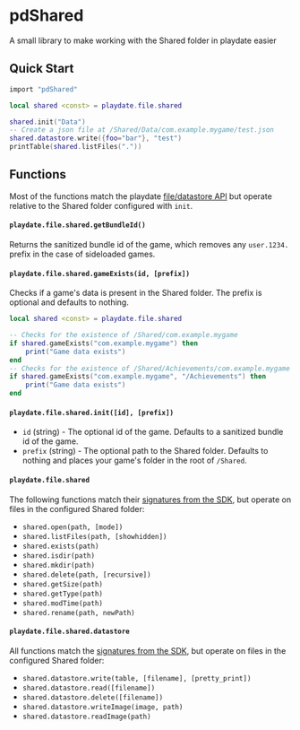 # pdShared
A small library to make working with the Shared folder in playdate easier

## Quick Start

```lua
import "pdShared"

local shared <const> = playdate.file.shared

shared.init("Data")
-- Create a json file at /Shared/Data/com.example.mygame/test.json
shared.datastore.write({foo="bar"}, "test")
printTable(shared.listFiles("."))
```

## Functions

Most of the functions match the playdate [file/datastore API](https://sdk.play.date/Inside%20Playdate.html#file) but operate relative to the Shared folder configured with `init`.

#### `playdate.file.shared.getBundleId()`

Returns the sanitized bundle id of the game, which removes any `user.1234.` prefix in the case of sideloaded games.

#### `playdate.file.shared.gameExists(id, [prefix])`

Checks if a game's data is present in the Shared folder. The prefix is optional and defaults to nothing.

```lua
local shared <const> = playdate.file.shared

-- Checks for the existence of /Shared/com.example.mygame
if shared.gameExists("com.example.mygame") then
    print("Game data exists")
end
-- Checks for the existence of /Shared/Achievements/com.example.mygame
if shared.gameExists("com.example.mygame", "/Achievements") then
    print("Game data exists")
end
```

#### `playdate.file.shared.init([id], [prefix])`

* `id` (string) - The optional id of the game. Defaults to a sanitized bundle id of the game.
* `prefix` (string) - The optional path to the Shared folder. Defaults to nothing and places your game's folder in the root of `/Shared`.

#### `playdate.file.shared`

The following functions match their [signatures from the SDK](https://sdk.play.date/Inside%20Playdate.html#M-file), but operate on files in the configured Shared folder:

* `shared.open(path, [mode])`
* `shared.listFiles(path, [showhidden])`
* `shared.exists(path)`
* `shared.isdir(path)`
* `shared.mkdir(path)`
* `shared.delete(path, [recursive])`
* `shared.getSize(path)`
* `shared.getType(path)`
* `shared.modTime(path)`
* `shared.rename(path, newPath)`

#### `playdate.file.shared.datastore`

All functions match the [signatures from the SDK](https://sdk.play.date/Inside%20Playdate.html#M-datastore), but operate on files in the configured Shared folder:

* `shared.datastore.write(table, [filename], [pretty_print])`
* `shared.datastore.read([filename])`
* `shared.datastore.delete([filename])`
* `shared.datastore.writeImage(image, path)`
* `shared.datastore.readImage(path)`
